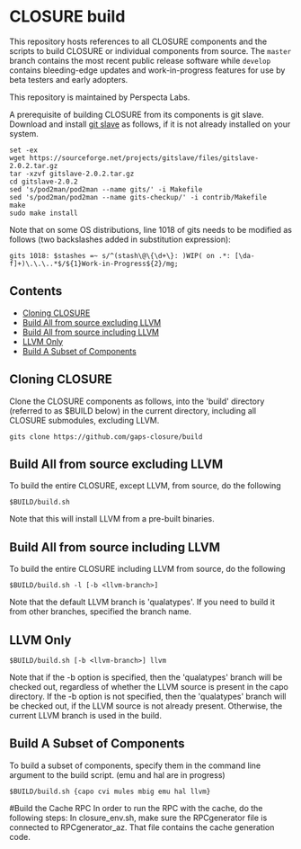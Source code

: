 # CLOSURE build
This repository hosts references to all CLOSURE components and the scripts to build CLOSURE or individual components from source. The `master` branch contains the most recent public release software while `develop` contains bleeding-edge updates and work-in-progress features for use by beta testers and early adopters.

This repository is maintained by Perspecta Labs.

A prerequisite of building CLOSURE from its components is git slave. Download and install [git slave](http://gitslave.sourceforge.net/) as follows, if it is not already installed on your system.
```
set -ex
wget https://sourceforge.net/projects/gitslave/files/gitslave-2.0.2.tar.gz
tar -xzvf gitslave-2.0.2.tar.gz
cd gitslave-2.0.2
sed 's/pod2man/pod2man --name gits/' -i Makefile
sed 's/pod2man/pod2man --name gits-checkup/' -i contrib/Makefile
make
sudo make install
```
Note that on some OS distributions, line 1018 of gits needs to be modified as follows (two backslashes added in substitution expression):
```
gits 1018: $stashes =~ s/^(stash\@\{\d+\}: )WIP( on .*: [\da-f]+)\.\.\..*$/${1}Work-in-Progress${2}/mg;
```

## Contents
- [Cloning CLOSURE](#cloning-closure)
- [Build All from source excluding LLVM](#build-all-from-source-excluding-llvm)
- [Build All from source including LLVM](#build-all-from-source-including-llvm)
- [LLVM Only](#build-llvm-only)
- [Build A Subset of Components](#build-a-subset-of-components)

## Cloning CLOSURE
Clone the CLOSURE components as follows, into the 'build' directory (referred to as $BUILD below) in the current directory, including all CLOSURE submodules, excluding LLVM.

```
gits clone https://github.com/gaps-closure/build
```

## Build All from source excluding LLVM
To build the entire CLOSURE, except LLVM, from source, do the following

```
$BUILD/build.sh
```

Note that this will install LLVM from a pre-built binaries.

## Build All from source including LLVM
To build the entire CLOSURE including LLVM from source, do the following

```
$BUILD/build.sh -l [-b <llvm-branch>]
```
Note that the default LLVM branch is 'qualatypes'. If you need to build it from other branches, specified the branch name.

## LLVM Only
```
$BUILD/build.sh [-b <llvm-branch>] llvm
```
Note that if the -b <llvm-branch> option is specified, then the 'qualatypes' branch will be checked out, regardless of whether the LLVM source is present in the capo directory.
If the -b <llvm-branch> option is not specified, then the 'qualatypes' branch will be checked out, if the LLVM source is not already present. Otherwise, the current LLVM branch is used in the build.

## Build A Subset of Components
To build a subset of components, specify them in the command line argument to the build script. (emu and hal are in progress)

```
$BUILD/build.sh {capo cvi mules mbig emu hal llvm}
```

#Build the Cache RPC
In order to run the RPC with the cache, do the following steps:
In closure_env.sh, make sure the RPCgenerator file is connected to RPCgenerator_az. That file contains the cache generation code.



